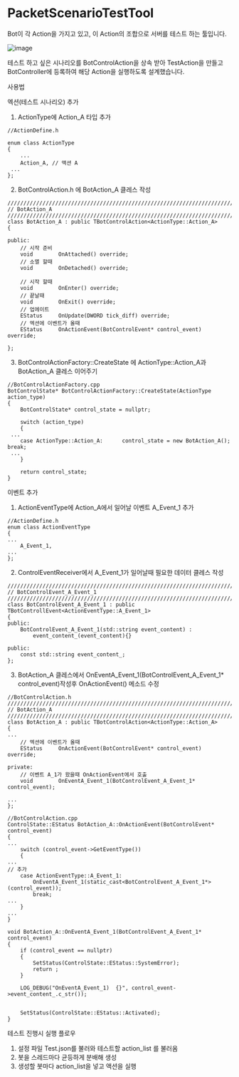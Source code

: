 # PacketScenarioTestTool

Bot이 각 Action을 가지고 있고, 이 Action의 조합으로 서버를 테스트 하는 툴입니다.


![image](https://github.com/user-attachments/assets/8aa4b182-e6dc-46fd-980e-0c92fad9968f)

테스트 하고 싶은 시나리오를 BotControlAction을 상속 받아 TestAction을 만들고
BotController에 등록하여 해당 Action을 실행하도록 설계했습니다.


사용법

엑션(테스트 시나리오) 추가
1. ActionType에 Action_A 타입 추가

```
//ActionDefine.h

enum class ActionType
{
	...
	Action_A, // 액션 A
 ...
};
```

2. BotControlAction.h 에 BotAction_A 클레스 작성

```
///////////////////////////////////////////////////////////////////////////////////////////
// BotAction_A
///////////////////////////////////////////////////////////////////////////////////////////
class BotAction_A : public TBotControlAction<ActionType::Action_A>
{

public:
	// 시작 준비
	void		OnAttached() override;
	// 소멸 할때
	void		OnDetached() override;

	// 시작 할때
	void		OnEnter() override;
	// 끝날때
	void		OnExit() override;
	// 업에이트
	EStatus		OnUpdate(DWORD tick_diff) override;
	// 엑션에 이벤트가 올때
	EStatus		OnActionEvent(BotControlEvent* control_event) override;

};

```

3. BotControlActionFactory::CreateState 에 ActionType::Action_A과 BotAction_A 클레스 이어주기
```
//BotControlActionFactory.cpp
BotControlState* BotControlActionFactory::CreateState(ActionType action_type)
{
	BotControlState* control_state = nullptr;
	
	switch (action_type)
	{
 ...
	case ActionType::Action_A:		control_state = new BotAction_A();		break;
 ...
	}

	return control_state;
}
```

이벤트 추가
1. ActionEventType에 Action_A에서 일어날 이벤트 A_Event_1 추가
```
//ActionDefine.h
enum class ActionEventType
{
...
	A_Event_1,
...
};

```

2. ControlEventReceiver에서 A_Event_1가 일어날때 필요한 데이터 클레스 작성

```
///////////////////////////////////////////////////////////////////////////////////////////
// BotControlEvent_A_Event_1
///////////////////////////////////////////////////////////////////////////////////////////
class BotControlEvent_A_Event_1 : public TBotControllEvent<ActionEventType::A_Event_1>
{
public:
	BotControlEvent_A_Event_1(std::string event_content) :
		event_content_(event_content){}

public:
	const std::string event_content_;
};
```

3. BotAction_A 클레스에서 OnEventA_Event_1(BotControlEvent_A_Event_1* control_event)작성후 OnActionEvent() 메소드 수정

```
//BotControlAction.h
///////////////////////////////////////////////////////////////////////////////////////////
// BotAction_A
///////////////////////////////////////////////////////////////////////////////////////////
class BotAction_A : public TBotControlAction<ActionType::Action_A>
{
...
	// 엑션에 이벤트가 올때
	EStatus		OnActionEvent(BotControlEvent* control_event) override;

private:
	// 이벤트 A_1가 왔을때 OnActionEvent에서 호출
	void		OnEventA_Event_1(BotControlEvent_A_Event_1* control_event);

...
};

```

```
//BotControlAction.cpp
ControlState::EStatus BotAction_A::OnActionEvent(BotControlEvent* control_event)
{
...
	switch (control_event->GetEventType())
	{
...
// 추가
	case ActionEventType::A_Event_1:
		OnEventA_Event_1(static_cast<BotControlEvent_A_Event_1*> (control_event));
		break;
...
	}
...
}

void BotAction_A::OnEventA_Event_1(BotControlEvent_A_Event_1* control_event)
{
	if (control_event == nullptr)
	{
		SetStatus(ControlState::EStatus::SystemError);
		return ;
	}

	LOG_DEBUG("OnEventA_Event_1)  {}", control_event->event_content_.c_str());


	SetStatus(ControlState::EStatus::Activated);
}
```


테스트 진행시 실행 플로우
 1. 설정 파일 Test.json를 불러와 테스트할 action_list 를 불러옴
 2. 봇을 스레드마다 균등하게 분배해 생성
 3. 생성할 봇마다 action_list을 넣고 액션을 실행
